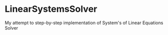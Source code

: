 # LinearSystemsSolver
My attempt to step-by-step implementation of System's of Linear Equations Solver
